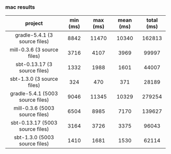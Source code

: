 ### mac results
project | min (ms) | max (ms) | mean (ms) | total (ms)
:-------: | :------: | :------: | :------: | :------:
gradle-5.4.1 (3 source files) | 8842 | 11470 | 10340 | 162813
mill-0.3.6 (3 source files) | 3716 | 4107 | 3969 | 99997
sbt-0.13.17 (3 source files) | 1332 | 1988 | 1601 | 44007
sbt-1.3.0 (3 source files) | 324 | 470 | 371 | 28189
gradle-5.4.1 (5003 source files) | 9046 | 11345 | 10329 | 279254
mill-0.3.6 (5003 source files) | 6504 | 8985 | 7170 | 139627
sbt-0.13.17 (5003 source files) | 3164 | 3726 | 3375 | 96043
sbt-1.3.0 (5003 source files) | 1410 | 1681 | 1530 | 62114
